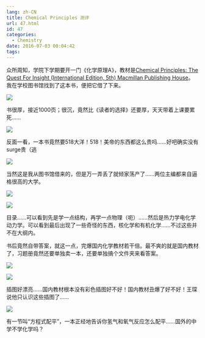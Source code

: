 ```yaml
---
lang: zh-CN
title: Chemical Principles 测评
url: 47.html
id: 47
categories:
  - Chemistry
date: 2016-07-03 00:04:42
tags:
---
```


众所周知，学院下学期要开一门《化学原理A》，教材是[Chemical Principles: The Quest For Insight (International Edition, 5th) Macmillan Publishing House](http://libecnu.lib.ecnu.edu.cn/search~S0*chx?/XChemical+Principles&SORT=D/XChemical+Principles&SORT=D&extended=0&SUBKEY=Chemical+Principles/1%2C807%2C807%2CB/frameset&FF=XChemical+Principles&SORT=D&3%2C3%2C)。我在学校图书馆找到了这本书，便把它借了下来。
<!--more-->

![](https://bb.njzjz.win/file/jinzhe/img/19SX16P_9kHwOtLvn74Z1NFwFQUAN49pq)

书很厚，接近1000页；很沉，竟然比《读者的选择》还要厚，天天带着上课要累死……

![](https://bb.njzjz.win/file/jinzhe/img/1mCTsnN-xYSx42forIVCkJr56Dq7odsWx)

反面一看，一本书竟然要518大洋！518！美帝的东西都这么贵吗……好吧确实没有surge贵（逃

![](https://bb.njzjz.win/file/jinzhe/img/1XVrPnyVM8qaWnoIXU2or59M7ChESbaie)

当然这是我从图书馆借来的，但是万一弄丢了就倾家荡产了……两位主编都来自逼格很高的大学。

![](https://bb.njzjz.win/file/jinzhe/img/19cNC0wE5osg3VM0ZSMBrluwSMPH4xJqm)

![](https://bb.njzjz.win/file/jinzhe/img/12vgGWQP5gu6BpgpvYvSS5jEpoVvj4h90)

目录……可以看到先是学一点结构，再学一点物理（呃）……然后是热力学电化学动力学。可以看到最后出现了一些奇怪的东西，核化学和有机化学……不过这些并不在大纲内。 

书后竟然自带答案，就这一点，完爆国内化学教材若干倍。最不爽的就是国内教材了，习题册竟然还要单独卖一本，还要单独搞个文件夹来看答案。

![](https://bb.njzjz.win/file/jinzhe/img/1tj82lPvHWey_SBQp3kOf9zXda5jwH0eJ)

![](https://bb.njzjz.win/file/jinzhe/img/1ogdGL4RE484KMca4Ron0emaSnMla3JBg)

插图好漂亮……国内教材根本没有彩色插图好不好！国内教材丑爆了好不好！王琛说他只认识这些插图了……

![](https://bb.njzjz.win/file/jinzhe/img/1Rd_InOWwbc6_GnQiCLqbhKGytyLI-1vr)

有一节叫“方程式配平”，一本正经地告诉你氢气和氧气反应怎么配平……国外的中学不学化学吗？
